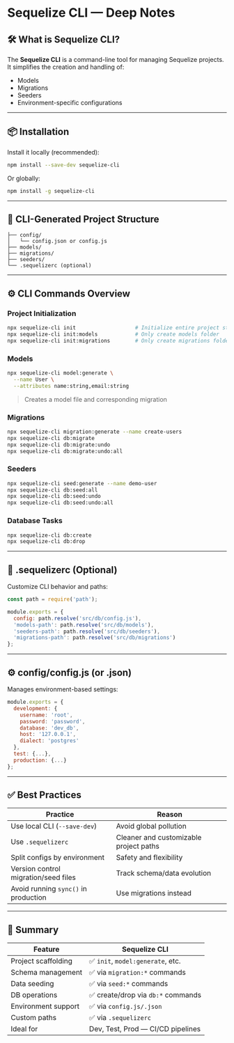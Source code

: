 # Sequelize CLI — Deep Notes

## 🛠️ What is Sequelize CLI?

The **Sequelize CLI** is a command-line tool for managing Sequelize projects. It simplifies the creation and handling of:

* Models
* Migrations
* Seeders
* Environment-specific configurations

---

## 📦 Installation

Install it locally (recommended):

```bash
npm install --save-dev sequelize-cli
```

Or globally:

```bash
npm install -g sequelize-cli
```

---

## 📁 CLI-Generated Project Structure

```
├── config/
│   └── config.json or config.js
├── models/
├── migrations/
├── seeders/
└── .sequelizerc (optional)
```

---

## ⚙️ CLI Commands Overview

### Project Initialization

```bash
npx sequelize-cli init                   # Initialize entire project structure
npx sequelize-cli init:models            # Only create models folder
npx sequelize-cli init:migrations        # Only create migrations folder
```

### Models

```bash
npx sequelize-cli model:generate \
  --name User \
  --attributes name:string,email:string
```

> Creates a model file and corresponding migration

### Migrations

```bash
npx sequelize-cli migration:generate --name create-users
npx sequelize-cli db:migrate
npx sequelize-cli db:migrate:undo
npx sequelize-cli db:migrate:undo:all
```

### Seeders

```bash
npx sequelize-cli seed:generate --name demo-user
npx sequelize-cli db:seed:all
npx sequelize-cli db:seed:undo
npx sequelize-cli db:seed:undo:all
```

### Database Tasks

```bash
npx sequelize-cli db:create
npx sequelize-cli db:drop
```

---

## 🔧 .sequelizerc (Optional)

Customize CLI behavior and paths:

```js
const path = require('path');

module.exports = {
  config: path.resolve('src/db/config.js'),
  'models-path': path.resolve('src/db/models'),
  'seeders-path': path.resolve('src/db/seeders'),
  'migrations-path': path.resolve('src/db/migrations')
};
```

---

## ⚙️ config/config.js (or .json)

Manages environment-based settings:

```js
module.exports = {
  development: {
    username: 'root',
    password: 'password',
    database: 'dev_db',
    host: '127.0.0.1',
    dialect: 'postgres'
  },
  test: {...},
  production: {...}
};
```

---

## ✅ Best Practices

| Practice                             | Reason                                 |
| ------------------------------------ | -------------------------------------- |
| Use local CLI (`--save-dev`)         | Avoid global pollution                 |
| Use `.sequelizerc`                   | Cleaner and customizable project paths |
| Split configs by environment         | Safety and flexibility                 |
| Version control migration/seed files | Track schema/data evolution            |
| Avoid running `sync()` in production | Use migrations instead                 |

---

## 🧠 Summary

| Feature             | Sequelize CLI                     |
| ------------------- | --------------------------------- |
| Project scaffolding | ✅ `init`, `model:generate`, etc.  |
| Schema management   | ✅ via `migration:*` commands      |
| Data seeding        | ✅ via `seed:*` commands           |
| DB operations       | ✅ create/drop via `db:*` commands |
| Environment support | ✅ via `config.js/.json`           |
| Custom paths        | ✅ via `.sequelizerc`              |
| Ideal for           | Dev, Test, Prod — CI/CD pipelines |

